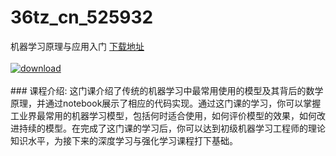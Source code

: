 # 36tz_cn_525932
机器学习原理与应用入门
[下载地址](http://www.36tz.cn/article/525932 "下载地址")
<br/></br>[![download](http://36tz.cn/muke_img/2019_07_1-93-300x167.png "下载地址")](http://www.36tz.cn/article/525932 "下载地址")
<br/></br>### 课程介绍:
这门课介绍了传统的机器学习中最常用使用的模型及其背后的数学原理，并通过notebook展示了相应的代码实现。通过这门课的学习，你可以掌握工业界最常用的机器学习模型，包括何时适合使用，如何评价模型的效果，如何改进持续的模型。在完成了这门课的学习后，你可以达到初级机器学习工程师的理论知识水平，为接下来的深度学习与强化学习课程打下基础。


